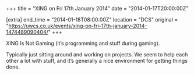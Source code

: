 +++
title = "XING on Fri 17th January 2014"
date = "2014-01-17T20:00:00Z"

[extra]
end_time = "2014-01-18T08:00:00Z"
location = "DCS"
original = "https://uwcs.co.uk/events/xing-on-fri-17th-january-2014-1474489090404/"
+++

XING Is Not Gaming (it’s programming and stuff during gaming).

Typically just sitting around and working on projects. We seem to help each other a lot with stuff, and it’s generally a nice environment for getting things done.

